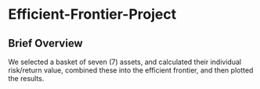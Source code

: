 # Efficient-Frontier-Project
## Brief Overview
We selected a basket of seven (7) assets, and calculated their individual risk/return value, combined these into the efficient frontier, and then plotted the results.
